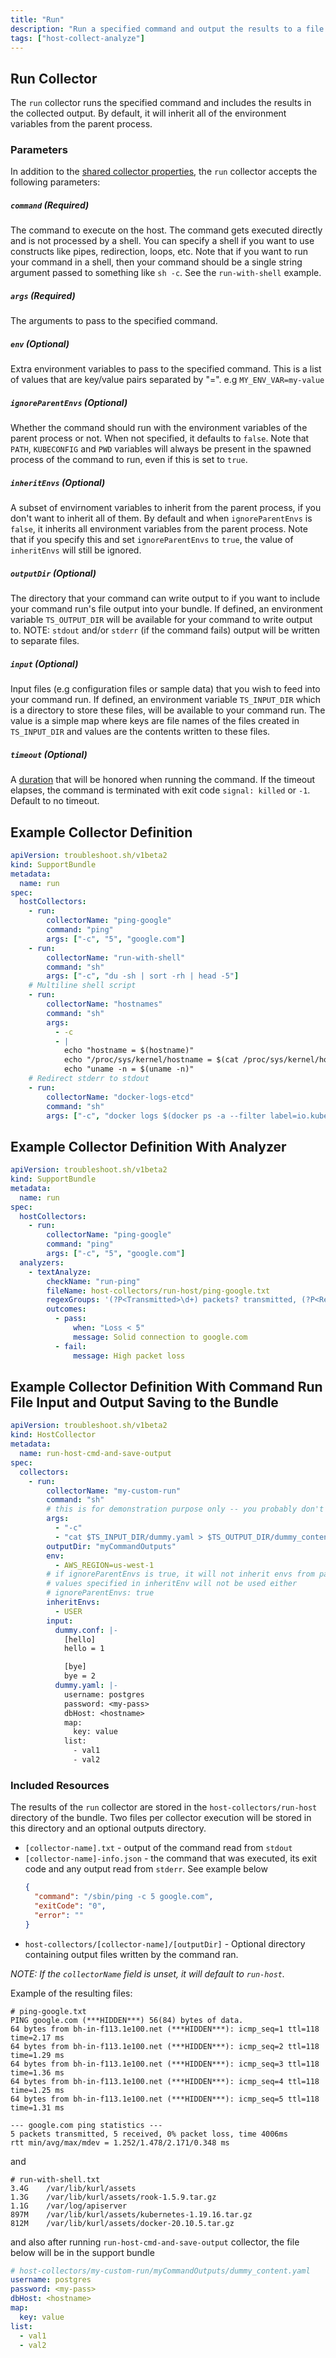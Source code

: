 ```yaml
---
title: "Run"
description: "Run a specified command and output the results to a file."
tags: ["host-collect-analyze"]
---
```


## Run Collector

The `run` collector runs the specified command and includes the results in the collected output. By default, it will inherit all of the environment variables from the parent process.

### Parameters

In addition to the [shared collector properties](/collect/collectors/#shared-properties), the `run` collector accepts the following parameters:

##### `command` (Required)
The command to execute on the host.  The command gets executed directly and is not processed by a shell.  You can specify a shell if you want to use constructs like pipes, redirection, loops, etc.  Note that if you want to run your command in a shell, then your command should be a single string argument passed to something like `sh -c`.  See the `run-with-shell` example.

##### `args` (Required)
The arguments to pass to the specified command.

##### `env` (Optional)
Extra environment variables to pass to the specified command. This is a list of values that are key/value pairs separated by "=". e.g `MY_ENV_VAR=my-value`

##### `ignoreParentEnvs` (Optional)
Whether the command should run with the environment variables of the parent process or not. When not specified, it defaults to `false`. Note that `PATH`, `KUBECONFIG` and `PWD` variables will always be present in the spawned process of the command to run, even if this is set to `true`.

##### `inheritEnvs` (Optional)
A subset of envirnoment variables to inherit from the parent process, if you don't want to inherit all of them. By default and when `ignoreParentEnvs` is `false`, it inherits all environment variables from the parent process. Note that if you specify this and set `ignoreParentEnvs` to `true`, the value of `inheritEnvs` will still be ignored.

##### `outputDir` (Optional)
The directory that your command can write output to if you want to include your command run's file output into your bundle. If defined, an environment variable `TS_OUTPUT_DIR` will be available for your command to write output to. NOTE: `stdout` and/or `stderr` (if the command fails) output will be written to separate files.

##### `input` (Optional)
Input files (e.g configuration files or sample data) that you wish to feed into your command run. If defined, an environment variable `TS_INPUT_DIR` which is a directory to store these files, will be available to your command run. The value is a simple map where keys are file names of the files created in `TS_INPUT_DIR` and values are the contents written to these files.

##### `timeout` (Optional)
A [duration](https://golang.org/pkg/time/#Duration) that will be honored when running the command. If the timeout elapses, the command is terminated with exit code `signal: killed` or `-1`. Default to no timeout.

## Example Collector Definition

```yaml
apiVersion: troubleshoot.sh/v1beta2
kind: SupportBundle
metadata:
  name: run
spec:
  hostCollectors:
    - run:
        collectorName: "ping-google"
        command: "ping"
        args: ["-c", "5", "google.com"]
    - run:
        collectorName: "run-with-shell"
        command: "sh"
        args: ["-c", "du -sh | sort -rh | head -5"]
    # Multiline shell script
    - run:
        collectorName: "hostnames"
        command: "sh"
        args:
          - -c
          - |
            echo "hostname = $(hostname)"
            echo "/proc/sys/kernel/hostname = $(cat /proc/sys/kernel/hostname)"
            echo "uname -n = $(uname -n)"
    # Redirect stderr to stdout
    - run:
        collectorName: "docker-logs-etcd"
        command: "sh"
        args: ["-c", "docker logs $(docker ps -a --filter label=io.kubernetes.container.name=etcd -q -l) 2>&1"]
```

## Example Collector Definition With Analyzer

```yaml
apiVersion: troubleshoot.sh/v1beta2
kind: SupportBundle
metadata:
  name: run
spec:
  hostCollectors:
    - run:
        collectorName: "ping-google"
        command: "ping"
        args: ["-c", "5", "google.com"]
  analyzers:
    - textAnalyze:
        checkName: "run-ping"
        fileName: host-collectors/run-host/ping-google.txt
        regexGroups: '(?P<Transmitted>\d+) packets? transmitted, (?P<Received>\d+) packets? received, (?P<Loss>\d+)(\.\d+)?% packet loss'
        outcomes:
          - pass:
              when: "Loss < 5"
              message: Solid connection to google.com
          - fail:
              message: High packet loss
```

## Example Collector Definition With Command Run File Input and Output Saving to the Bundle
```yaml
apiVersion: troubleshoot.sh/v1beta2
kind: HostCollector
metadata:
  name: run-host-cmd-and-save-output
spec:
  collectors:
    - run:
        collectorName: "my-custom-run"
        command: "sh"
        # this is for demonstration purpose only -- you probably don't want to drop your input to the bundle!
        args:
          - "-c"
          - "cat $TS_INPUT_DIR/dummy.yaml > $TS_OUTPUT_DIR/dummy_content.yaml"
        outputDir: "myCommandOutputs"
        env:
          - AWS_REGION=us-west-1
        # if ignoreParentEnvs is true, it will not inherit envs from parent process.
        # values specified in inheritEnv will not be used either
        # ignoreParentEnvs: true
        inheritEnvs:
          - USER
        input:
          dummy.conf: |-
            [hello]
            hello = 1

            [bye]
            bye = 2
          dummy.yaml: |-
            username: postgres
            password: <my-pass>
            dbHost: <hostname>
            map:
              key: value
            list:
              - val1
              - val2
```

### Included Resources

The results of the `run` collector are stored in the `host-collectors/run-host` directory of the bundle. Two files per collector execution will be stored in this directory and an optional outputs directory.

- `[collector-name].txt` - output of the command read from `stdout`
- `[collector-name]-info.json` - the command that was executed, its exit code and any output read from `stderr`. See example below
  ```json
  {
    "command": "/sbin/ping -c 5 google.com",
    "exitCode": "0",
    "error": ""
  }
  ```
- `host-collectors/[collector-name]/[outputDir]` - Optional directory containing output files written by the command ran.

_NOTE: If the `collectorName` field is unset, it will default to `run-host`._

Example of the resulting files:

```
# ping-google.txt
PING google.com (***HIDDEN***) 56(84) bytes of data.
64 bytes from bh-in-f113.1e100.net (***HIDDEN***): icmp_seq=1 ttl=118 time=2.17 ms
64 bytes from bh-in-f113.1e100.net (***HIDDEN***): icmp_seq=2 ttl=118 time=1.29 ms
64 bytes from bh-in-f113.1e100.net (***HIDDEN***): icmp_seq=3 ttl=118 time=1.36 ms
64 bytes from bh-in-f113.1e100.net (***HIDDEN***): icmp_seq=4 ttl=118 time=1.25 ms
64 bytes from bh-in-f113.1e100.net (***HIDDEN***): icmp_seq=5 ttl=118 time=1.31 ms

--- google.com ping statistics ---
5 packets transmitted, 5 received, 0% packet loss, time 4006ms
rtt min/avg/max/mdev = 1.252/1.478/2.171/0.348 ms
```

and

```
# run-with-shell.txt
3.4G    /var/lib/kurl/assets
1.3G    /var/lib/kurl/assets/rook-1.5.9.tar.gz
1.1G    /var/log/apiserver
897M    /var/lib/kurl/assets/kubernetes-1.19.16.tar.gz
812M    /var/lib/kurl/assets/docker-20.10.5.tar.gz
```

and also after running `run-host-cmd-and-save-output` collector, the file below will be in the support bundle

```yaml
# host-collectors/my-custom-run/myCommandOutputs/dummy_content.yaml
username: postgres
password: <my-pass>
dbHost: <hostname>
map:
  key: value
list:
  - val1
  - val2
```
